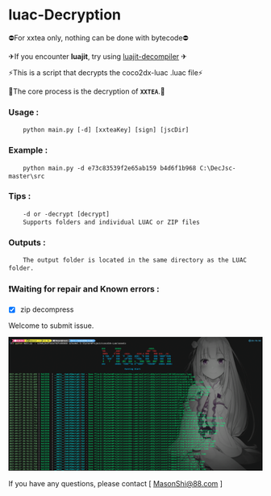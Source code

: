 ﻿# luac-Decryption
⛔For xxtea only, nothing can be done with bytecode⛔

✈If you encounter **luajit**, try using [luajit-decompiler](https://github.com/Mas0nShi/luajit-decompiler) ✈

⚡This is a script that decrypts the coco2dx-luac .luac file⚡

🌈The core process is the decryption of **`XXTEA`**.🌈

### Usage :
        python main.py [-d] [xxteaKey] [sign] [jscDir]
### Example :
        python main.py -d e73c83539f2e65ab159 b4d6f1b968 C:\DecJsc-master\src
### Tips :
        -d or -decrypt [decrypt]
        Supports folders and individual LUAC or ZIP files
### Outputs :
        The output folder is located in the same directory as the LUAC folder.

### ❗Waiting for repair and Known errors :

 -[x] zip decompress

 Welcome to submit issue.

![example](https://github.com/Mas0nShi/luac-Decryption/blob/master/example.png)

If you have any questions, please contact [ MasonShi@88.com ]
